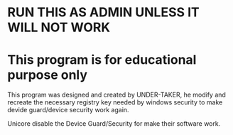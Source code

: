 # RUN THIS AS ADMIN UNLESS IT WILL NOT WORK
# This program is for educational purpose only
This program was designed and created by UNDER-TAKER, he modify and recreate the necessary registry key needed by windows security to make devide guard/device security work again.

Unicore disable the Device Guard/Security for make their software work.